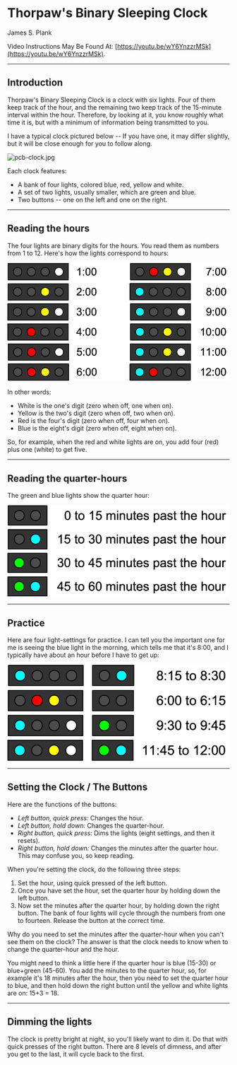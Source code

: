 # Thorpaw's Binary Sleeping Clock

James S. Plank

Video Instructions May Be Found At: [https://youtu.be/wY6YnzzrMSk](https://youtu.be/wY6YnzzrMSk).

------
## Introduction

Thorpaw's Binary Sleeping Clock is a clock with six lights.  Four of them keep track of the
hour, and the remaining two keep track of the 15-minute interval within the hour.  Therefore,
by looking at it, you know roughly what time it is, but with a minimum of information being
transmitted to you.

<p>
I have a typical clock pictured below -- If you have one, it may differ slightly,
but it will be close enough for you to follow along.

![pcb-clock.jpg](pcb-clock.jpg)

Each clock features:

- A bank of four lights, colored blue, red, yellow and white.
- A set of two lights, usually smaller, which are green and blue.
- Two buttons -- one on the left and one on the right.

----------
## Reading the hours

The four lights are binary digits for the hours.  You read them as numbers from 1 to 12.
Here's how the lights correspond to hours:

![hours.jpg](hours.jpg)

In other words:

- White is the one's digit (zero when off, one when on).
- Yellow is the two's digit (zero when off, two when on).
- Red is the four's digit (zero when off, four when on).
- Blue is the eight's digit (zero when off, eight when on).

So, for example, when the red and white lights are on, you add four (red) plus one (white)
to get five.

-------
## Reading the quarter-hours

The green and blue lights show the quarter hour:

![quarters.jpg](quarters.jpg)

-------
## Practice

Here are four light-settings for practice.  I can tell you the important one for me is seeing
the blue light in the morning, which tells me that it's 8:00, and I typically have about an 
hour before I have to get up:

![practice.jpg](practice.jpg)

-------------
## Setting the Clock / The Buttons

Here are the functions of the buttons:

- *Left button, quick press:* Changes the hour.
- *Left button, hold down:* Changes the quarter-hour.
- *Right button, quick press:* Dims the lights (eight settings, and then it resets).
- *Right button, hold down:* Changes the minutes after the quarter hour.  This may
     confuse you, so keep reading.
</UL>

When you're setting the clock, do the following three steps:

1. Set the hour, using quick pressed of the left button.
2. Once you have set the hour, set the quarter hour by holding down the left button.
3. Now set the minutes after the quarter hour, by holding down the right button.  The
     bank of four lights will cycle through the numbers from one to fourteen.  Release
     the button at the correct time.

Why do you need to set the minutes after the quarter-hour when you can't see them on the
clock?  The answer is that the clock needs to know when to change the quarter-hour and the hour.

You might need to think a little here if the quarter hour is blue (15-30) or blue+green (45-60).
You add the minutes to the quarter hour, so, for example
it's 18 minutes after the hour, then you need to set the quarter hour to blue, and then
hold down the right button until the yellow and white lights are on: 15+3 = 18.

---------
## Dimming the lights

The clock is pretty bright at night, so you'll likely want to dim it.  Do that with quick presses
of the right button.  There are 8 levels of dimness, and after you get to the last, it will cycle
back to the first. 

